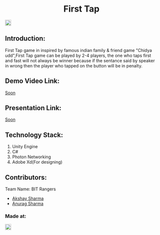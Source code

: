 <h1 align="center">First Tap</h1>
<p align="center">
</p>

<a href="https://hackofiesta-iiitl.tech/"> <img src="https://hackofiesta-iiitl.tech/img/logo.png" height=20px> </a>


## Introduction:
  First Tap game in inspired by famous indian family & friend game "Chidya udd",First Tap game can be played by 2-4 players, the one who taps first and fast will not always be winner because if the sentance said by speaker in wrong then the player who tapped on the button will be in penalty.
  
## Demo Video Link:
  <a href="#">Soon</a>
  
## Presentation Link:
  <a href="#">Soon</a>

## Technology Stack:
  1) Unity Engine
  2) C#
  3) Photon Networking
  4) Adobe Xd(For designing)
  

## Contributors:

Team Name: BIT Rangers

* [Akshay Sharma](https://github.com/AkshaySharmaDEV)
* [Anurag Sharma](https://github.com/Jarvis3957)



### Made at:
<a href="https://hackofiesta-iiitl.tech/"> <img src="https://hackofiesta-iiitl.tech/img/logo.png" height=20px> </a>
